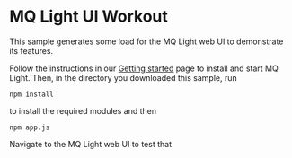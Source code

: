 MQ Light UI Workout
===================

This sample generates some load for the MQ Light web UI to demonstrate its features.

Follow the instructions in our [Getting started](https://www.ibmdw.net/messaging/mq-light/getting-started-mq-light/) page to install and start MQ Light. Then, in the directory you downloaded this sample, run

```
npm install
```

to install the required modules and then 

```
npm app.js
```

Navigate to the MQ Light web UI to test that 